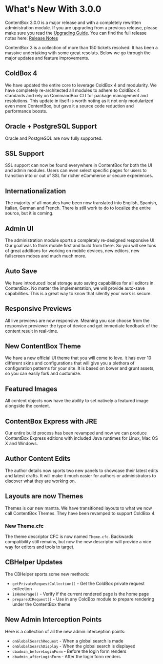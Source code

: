 # What's New With 3.0.0

ContentBox 3.0.0 is a major release and with a completely rewritten administration module.  If you are upgrading from a previous release, please make sure you read the [Upgrading Guide](upgrading.md).  You can find the full release notes here: [Release Notes](https://ortussolutions.atlassian.net/secure/ReleaseNote.jspa?projectId=10008&version=12908)

ContentBox 3 is a collection of more than 150 tickets resolved.  It has been a massive undertaking with some great resoluts.  Below we go through the major updates and feature improvements.

## ColdBox 4 
We have updated the entire core to leverage ColdBox 4 and modularity.  We have completely re-architected all modules to adhere to ColdBox 4 standards and rely on CommandBox CLI for package management and resolutions.  This update in itself is worth noting as it not only modularized even more ContentBox, but gave it a source code reduction and performance boosts.

## Oracle + PostgreSQL Support
Oracle and PostgreSQL are now fully supported.

## SSL Support
SSL support can now be found everywhere in ContentBox for both the UI and admin modules.  Users can even select specific pages for users to transition into or out of SSL for richer eCommerce or secure experiences.

## Internationalization
The majority of all modules have been now translated into English, Spanish, Italian, German and French.  There is still work to do to localize the entire source, but it is coming.


## Admin UI
The administration module sports a completely re-designed responsive UI.  Our goal was to think mobile first and build from there.  So you will see tons of great additions for working on mobile devices, new editors, new fullscreen mdoes and much much more.

## Auto Save
We have introduced local storage auto saving capabilities for all editors in ContentBox.  No matter the implementation, we will provide auto-save capabilities.  This is a great way to know that silently your work is secure.

## Responsive Previews
All live previews are now responsive.  Meaning you can choose from the responsive previewer the type of device and get immediate feedback of the content result in real-time.

## New ContentBox Theme
We have a new official UI theme that you will come to love.  It has over 10 different skins and configurations that will give you a plethora of configuration patterns for your site.  It is based on bower and grunt assets, so you can easily fork and customize.

## Featured Images
All content objects now have the ability to set natively a featured image alongside the content.

## ContentBox Express with JRE
Our entire build process has been revamped and now we can produce ContentBox Express editions with included Java runtimes for Linux, Mac OS X and Windows.

## Author Content Edits
The author details now sports two new panels to showcase their latest edits and latest drafts.  It will make it much easier for authors or administrators to discover what they are working on.

## Layouts are now Themes
Themes is our new mantra.  We have transitioned layouts to what we now call ContentBox Themes.  They have been revamped to support ColdBox 4.

### New Theme.cfc
The theme descriptor CFC is now named `Theme.cfc`.  Backwards compatibility still remains, but now the new descriptor will provide a nice way for editors and tools to target.

## CBHelper Updates
The CBHelper sports some new methods:
* `getPrivateRequestCollection()` - Get the ColdBox private request collection
* `isHomePage()` - Verify if the current rendered page is the home page
* `prepareUIRequest()` - Use in any ColdBox module to prepare rendering under the ContentBox theme

## New Admin Interception Points
Here is a collection of all the new admin interception points:

* `onGlobalSearchRequest` - When a global search is made
* `onGlobalSearchDisplay` - When the global search is displayed
* `cbadmin_beforeLoginForm` - Before the login form renders
* `cbadmin_afterLoginForm` - After the login form renders

                        